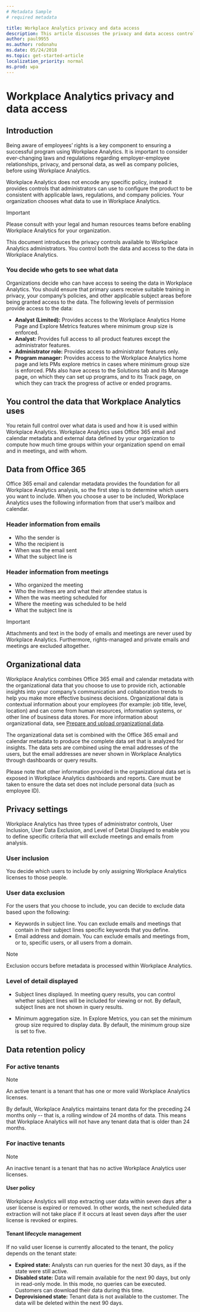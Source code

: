 ```yaml
---
# Metadata Sample
# required metadata

title: Workplace Analytics privacy and data access
description: This article discusses the privacy and data access controls available in Workplace Analytics  
author: paul9955
ms.author: rodonahu
ms.date: 05/24/2018
ms.topic: get-started-article
localization_priority: normal 
ms.prod: wpa
---
```

# Workplace Analytics privacy and data access

## Introduction

Being aware of employees’ rights is a key component to ensuring a successful program using Workplace Analytics. It is important to consider ever-changing laws and regulations regarding employer-employee relationships, privacy, and personal data, as well as company policies, before using Workplace Analytics. 

Workplace Analytics does not encode any specific policy, instead it provides controls that administrators can use to configure the product to be consistent with applicable laws, regulations, and company policies. Your organization chooses what data to use in Workplace Analytics. 

>[!Important]
>Please consult with your legal and human resources teams before enabling Workplace Analytics for your organization.

This document introduces the privacy controls available to Workplace Analytics administrators. You control both the data and access to the data in Workplace Analytics.


### You decide who gets to see what data
Organizations decide who can have access to seeing the data in Workplace Analytics. You should ensure that primary users receive suitable training in privacy, your company’s policies, and other applicable subject areas before being granted access to the data. The following levels of permission provide access to the data:

 * **Analyst (Limited):** Provides access to the Workplace Analytics Home Page and Explore Metrics features where minimum group size is enforced.
 * **Analyst:** Provides full access to all product features except the administrator features.
 * **Administrator role:** Provides access to administrator features only.
 * **Program manager:** Provides access to the Workplace Analytics home page and lets PMs explore metrics in cases where minimum group size is enforced. PMs also have access to the Solutions tab and its Manage page, on which they can set up programs, and to its Track page, on which they can track the progress of active or ended programs.

## You control the data that Workplace Analytics uses
You retain full control over what data is used and how it is used within Workplace Analytics. Workplace Analytics uses Office 365 email and calendar metadata and external data defined by your organization to compute how much time groups within your organization spend on email and in meetings, and with whom.

## Data from Office 365
Office 365 email and calendar metadata provides the foundation for all Workplace Analytics analysis, so the first step is to determine which users you want to include. When you choose a user to be included, Workplace Analytics uses the following information from that user’s mailbox and calendar. 

### Header information from emails
 * Who the sender is
 * Who the recipient is
 * When was the email sent
 * What the subject line is

### Header information from meetings
 * Who organized the meeting
 * Who the invitees are and what their attendee status is
 * When the was meeting scheduled for
 * Where the meeting was scheduled to be held
 * What the subject line is

>[!Important]
>Attachments and text in the body of emails and meetings are never used by Workplace Analytics. Furthermore, rights-managed and private emails and meetings are excluded altogether.

## Organizational data
Workplace Analytics combines Office 365 email and calendar metadata with the organizational data that you choose to use to provide rich, actionable insights into your company’s communication and collaboration trends to help you make more effective business decisions. Organizational data is contextual information about your employees (for example: job title, level, location) and can come from human resources, information systems, or other line of business data stores. For more information about organizational data, see [Prepare and upload organizational data](~/setup/prepare-and-upload-organizational-data.md). <!-- SWITCH THE LAST SENTENCE TO THIS WHEN DANNY'S CONTENT IS READY:  For more information about organizational data, see [Prepare organizational data](~/use/prepare-organizational-data.md). -->

The organizational data set is combined with the Office 365 email and calendar metadata to produce the complete data set that is analyzed for insights. The data sets are combined using the email addresses of the users, but the email addresses are never shown in Workplace Analytics through dashboards or query results. 

Please note that other information provided in the organizational data set is exposed in Workplace Analytics dashboards and reports. Care must be taken to ensure the data set does not include personal data (such as employee ID).

## Privacy settings
Workplace Analytics has three types of administrator controls, User Inclusion, User Data Exclusion, and Level of Detail Displayed to enable you to define specific criteria that will exclude meetings and emails from analysis.

### User inclusion
You decide which users to include by only assigning Workplace Analytics licenses to those people.

### User data exclusion
For the users that you choose to include, you can decide to exclude data based upon the following:

 * Keywords in subject line. You can exclude emails and meetings that contain in their subject lines specific keywords that you define.
 * Email address and domain. You can exclude emails and meetings from, or to, specific users, or all users from a domain.

>[!Note]
>Exclusion occurs before metadata is processed within Workplace Analytics. 

### Level of detail displayed

* Subject lines displayed. In meeting query results, you can control whether subject lines will be included for viewing or not. By default, subject lines are not shown in query results.

* Minimum aggregation size. In Explore Metrics, you can set the minimum group size required to display data. By default, the minimum group size is set to five.

## Data retention policy

### For active tenants 

<!-- Note as of 25 JUNE 2018: We're discussing this wording today. -->

>[!Note] 
>An active tenant is a tenant that has one or more valid Workplace Analytics licenses.

By default, Workplace Analytics maintains tenant data for the preceding 24 months only -- that is, a rolling window of 24 months of data. This means that Workplace Analytics will not have any tenant data that is older than 24 months.

<!-- REMOVED PER NIRAJ 25 JUNE 2018
Even though the default value is 24 months, the rolling windows are configurable at the tenant level. As a tenant, you can lengthen your data-retention period for analysis purposes, or shorten your data-retention period for other purposes, such as GDPR requirements or company policy.  -->

### For inactive tenants 

>[!Note] 
>An inactive tenant is a tenant that has no active Workplace Analytics user licenses. 

#### User policy

Workplace Anslytics will stop extracting user data within seven days after a user license is expired or removed. In other words, the next scheduled data extraction will not take place if it occurs at least seven days after the user license is revoked or expires.

#### Tenant lifecycle management

If no valid user license is currently allocated to the tenant, the policy depends on the tenant state:

 * **Expired state:** Analysts can run queries for the next 30 days, as if the state were still active. 
 * **Disabled state:** Data will remain available for the next 90 days, but only in read-only mode. In this mode, no queries can be executed. Customers can download their data during this time. 
 * **Deprovisioned state:** Tenant data is not available to the customer. The data will be deleted within the next 90 days.

<!-- REMOVED PER NIRAJ 25 JUNE 2018
>[!Note] 
>The number of days is configurable for different inactive tenant states. Example: A customer uploaded sensitive data by mistake and wants to be explicitly deprovisioned quickly instead of waiting for 210 days [expired state (30 days) + disabled state (90 days) + deprovisioned state (90 days)].
-->
